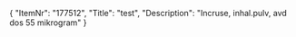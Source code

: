 {
  "ItemNr": "177512",
  "Title": "test",
  "Description": "Incruse, inhal.pulv, avd dos 55 mikrogram"
}